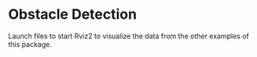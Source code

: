 # Obstacle Detection

Launch files to start Rviz2 to visualize the data from the other examples of this package.
